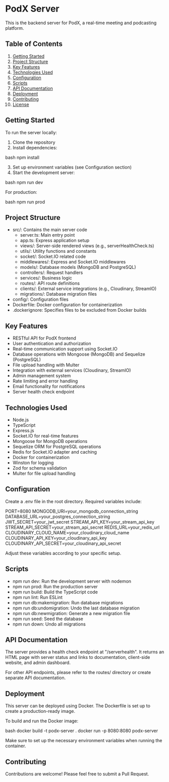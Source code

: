 # PodX Server

This is the backend server for PodX, a real-time meeting and podcasting platform.

## Table of Contents

1. [Getting Started](#getting-started)
2. [Project Structure](#project-structure)
3. [Key Features](#key-features)
4. [Technologies Used](#technologies-used)
5. [Configuration](#configuration)
6. [Scripts](#scripts)
7. [API Documentation](#api-documentation)
8. [Deployment](#deployment)
9. [Contributing](#contributing)
10. [License](#license)

## Getting Started

To run the server locally:

1. Clone the repository
2. Install dependencies:

bash
npm install


3. Set up environment variables (see Configuration section)
4. Start the development server:

bash
npm run dev


For production:

bash
npm run prod


## Project Structure

- src/: Contains the main server code
  - server.ts: Main entry point
  - app.ts: Express application setup
  - views/: Server-side rendered views (e.g., serverHealthCheck.ts)
  - utils/: Utility functions and constants
  - socket/: Socket.IO related code
  - middlewares/: Express and Socket.IO middlewares
  - models/: Database models (MongoDB and PostgreSQL)
  - controllers/: Request handlers
  - services/: Business logic
  - routes/: API route definitions
  - clients/: External service integrations (e.g., Cloudinary, StreamIO)
  - migrations/: Database migration files
- config/: Configuration files
- Dockerfile: Docker configuration for containerization
- .dockerignore: Specifies files to be excluded from Docker builds

## Key Features

- RESTful API for PodX frontend
- User authentication and authorization
- Real-time communication support using Socket.IO
- Database operations with Mongoose (MongoDB) and Sequelize (PostgreSQL)
- File upload handling with Multer
- Integration with external services (Cloudinary, StreamIO)
- Admin management system
- Rate limiting and error handling
- Email functionality for notifications
- Server health check endpoint

## Technologies Used

- Node.js
- TypeScript
- Express.js
- Socket.IO for real-time features
- Mongoose for MongoDB operations
- Sequelize ORM for PostgreSQL operations
- Redis for Socket.IO adapter and caching
- Docker for containerization
- Winston for logging
- Zod for schema validation
- Multer for file upload handling

## Configuration

Create a .env file in the root directory. Required variables include:


PORT=8080
MONGODB_URI=your_mongodb_connection_string
DATABASE_URL=your_postgres_connection_string
JWT_SECRET=your_jwt_secret
STREAM_API_KEY=your_stream_api_key
STREAM_API_SECRET=your_stream_api_secret
REDIS_URL=your_redis_url
CLOUDINARY_CLOUD_NAME=your_cloudinary_cloud_name
CLOUDINARY_API_KEY=your_cloudinary_api_key
CLOUDINARY_API_SECRET=your_cloudinary_api_secret


Adjust these variables according to your specific setup.

## Scripts

- npm run dev: Run the development server with nodemon
- npm run prod: Run the production server
- npm run build: Build the TypeScript code
- npm run lint: Run ESLint
- npm run db:makemigration: Run database migrations
- npm run db:undomigration: Undo the last database migration
- npm run db:newmigration: Generate a new migration file
- npm run seed: Seed the database
- npm run down: Undo all migrations

## API Documentation

The server provides a health check endpoint at "/serverhealth". It returns an HTML page with server status and links to documentation, client-side website, and admin dashboard.

For other API endpoints, please refer to the routes/ directory or create separate API documentation.

## Deployment

This server can be deployed using Docker. The Dockerfile is set up to create a production-ready image.

To build and run the Docker image:

bash
docker build -t podx-server .
docker run -p 8080:8080 podx-server


Make sure to set up the necessary environment variables when running the container.

## Contributing

Contributions are welcome! Please feel free to submit a Pull Request.
